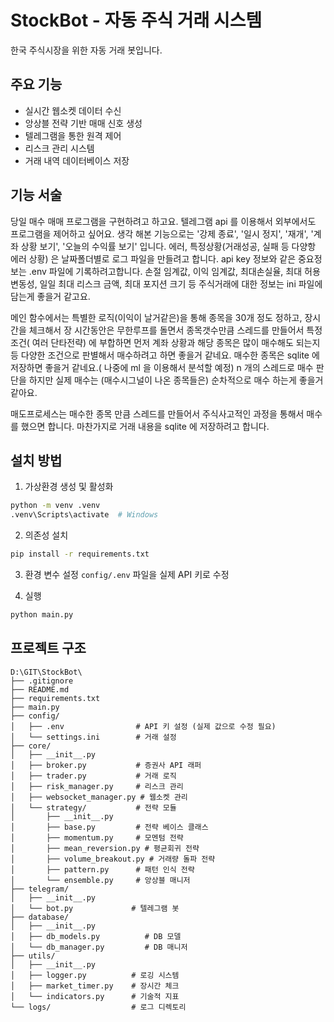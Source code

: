 # StockBot - 자동 주식 거래 시스템

한국 주식시장을 위한 자동 거래 봇입니다.

## 주요 기능

- 실시간 웹소켓 데이터 수신
- 앙상블 전략 기반 매매 신호 생성
- 텔레그램을 통한 원격 제어
- 리스크 관리 시스템
- 거래 내역 데이터베이스 저장

## 기능 서술

당일 매수 매매 프로그램을 구현하려고 하고요.
텔레그램 api 를 이용해서 외부에서도 프로그램을 제어하고 싶어요. 생각 해본 기능으로는 '강제 종료', '일시 정지', '재개', '계좌 상황 보기', '오늘의 수익률 보기' 입니다.
에러, 특정상황(거래성공, 실패 등 다양항 에러 상황) 은 날짜폴더별로 로그 파일을 만들려고 합니다.
api key 정보와 같은 중요정보는 .env 파일에 기록하려고합니다.
손절 임계값, 이익 임계값, 최대손실율, 최대 허용 변동성, 일일 최대 리스크 금액, 최대 포지션 크기 등 주식거래에 대한 정보는 ini 파일에 담는게 좋을거  같고요.

메인 함수에서는 특별한 로직(이익이 날거같은)을 통해 종목을 30개 정도 정하고, 장시간을 체크해서 장 시간동안은 무한루프를 돌면서 
종목갯수만큼 스레드를 만들어서 특정 조건( 여러 단타전략)  에 부합하면 먼저 계좌 상황과 해당 종목은 많이 매수해도 되는지 등 다양한 조건으로 판별해서 매수하려고 하면 좋을거 같네요.
매수한 종목은 sqlite 에 저장하면 좋을거 같네요.( 나중에 ml 을 이용해서 분석할 예정)
n 개의 스레드로 매수 판단을 하지만 실제 매수는 (매수시그널이 나온 종목들은) 순차적으로 매수 하는게 좋을거 같아요.

매도프로세스는 매수한 종목 만큼 스레드를 만들어서 주식사고적인 과정을 통해서 매수를 했으면 합니다.
마찬가지로 거래 내용을 sqlite 에 저장하려고 합니다.


## 설치 방법

1. 가상환경 생성 및 활성화
```bash
python -m venv .venv
.venv\Scripts\activate  # Windows
```

2. 의존성 설치
```bash
pip install -r requirements.txt
```

3. 환경 변수 설정
`config/.env` 파일을 실제 API 키로 수정

4. 실행
```bash
python main.py
```

## 프로젝트 구조

```
D:\GIT\StockBot\
├── .gitignore
├── README.md
├── requirements.txt
├── main.py
├── config/
│   ├── .env                # API 키 설정 (실제 값으로 수정 필요)
│   └── settings.ini        # 거래 설정
├── core/
│   ├── __init__.py
│   ├── broker.py           # 증권사 API 래퍼
│   ├── trader.py           # 거래 로직
│   ├── risk_manager.py     # 리스크 관리
│   ├── websocket_manager.py # 웹소켓 관리
│   └── strategy/           # 전략 모듈
│       ├── __init__.py
│       ├── base.py         # 전략 베이스 클래스
│       ├── momentum.py     # 모멘텀 전략
│       ├── mean_reversion.py # 평균회귀 전략
│       ├── volume_breakout.py # 거래량 돌파 전략
│       ├── pattern.py      # 패턴 인식 전략
│       └── ensemble.py     # 앙상블 매니저
├── telegram/
│   ├── __init__.py
│   └── bot.py             # 텔레그램 봇
├── database/
│   ├── __init__.py
│   ├── db_models.py          # DB 모델
│   └── db_manager.py         # DB 매니저
├── utils/
│   ├── __init__.py
│   ├── logger.py          # 로깅 시스템
│   ├── market_timer.py    # 장시간 체크
│   └── indicators.py      # 기술적 지표
└── logs/                  # 로그 디렉토리
```
